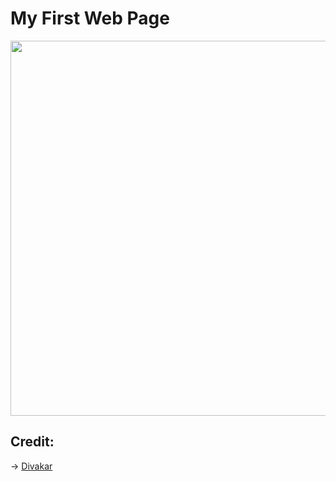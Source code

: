 # My First Web Page


<img src="https://telegra.ph/file/e61f8e431d3c88320d225.jpg" alt="" width="600" height="600">




## Credit:
   -> [Divakar](https://www.instagram.com/divakar__str)
   
